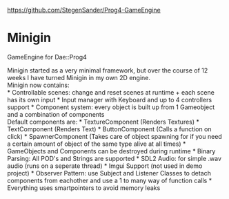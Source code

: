 https://github.com/StegenSander/Prog4-GameEngine
# Minigin
 GameEngine for Dae::Prog4

Minigin started as a very minimal framework, but over the course of 12 weeks I have turned Minigin in my own 2D engine.</br>
Minigin now contains:</br>
	* Controllable scenes: change and reset scenes at runtime + each scene has its own input
	* Input manager with Keyboard and up to 4 controllers support
	* Component system: every object is built up from 1 Gameobject and a combination of components</br>
		Default components are:
		* TextureComponent (Renders Textures)
		* TextComponent (Renders Text)
		* ButtonComponent (Calls a function on click)
		* SpawnerComponent (Takes care of object spawning 
			for if you need a certain amount of object of the same type alive at all times)
	* GameObjects and Components can be destroyed during runtime
	* Binary Parsing: All POD's and Strings are supported
	* SDL2 Audio: for simple .wav audio (runs on a seperate thread)
	* Imgui Support (not used in demo project)
	* Observer Pattern: use Subject and Listener Classes to detach components from eachother and use a 1 to many way of function calls
	* Everything uses smartpointers to avoid memory leaks

